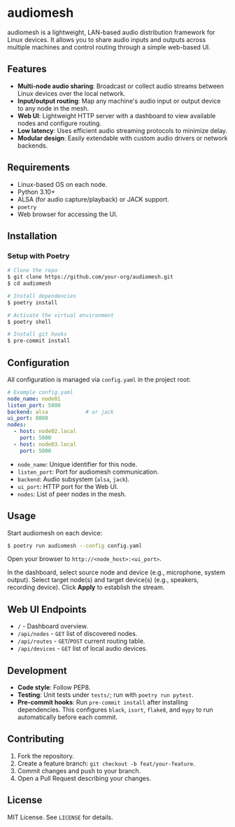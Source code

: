 # audiomesh

audiomesh is a lightweight, LAN-based audio distribution framework for Linux devices. It allows you to share audio inputs and outputs across multiple machines and control routing through a simple web-based UI.

## Features

- **Multi-node audio sharing**: Broadcast or collect audio streams between Linux devices over the local network.
- **Input/output routing**: Map any machine's audio input or output device to any node in the mesh.
- **Web UI**: Lightweight HTTP server with a dashboard to view available nodes and configure routing.
- **Low latency**: Uses efficient audio streaming protocols to minimize delay.
- **Modular design**: Easily extendable with custom audio drivers or network backends.

## Requirements

- Linux-based OS on each node.
- Python 3.10+
- ALSA (for audio capture/playback) or JACK support.
- `poetry`
- Web browser for accessing the UI.

## Installation

### Setup with Poetry

```bash
# Clone the repo
$ git clone https://github.com/your-org/audiomesh.git
$ cd audiomesh

# Install dependencies
$ poetry install

# Activate the virtual environment
$ poetry shell

# Install git hooks
$ pre-commit install
```

## Configuration

All configuration is managed via `config.yaml` in the project root:

```yaml
# Example config.yaml
node_name: node01
listen_port: 5000
backend: alsa            # or jack
ui_port: 8080
nodes:
  - host: node02.local
    port: 5000
  - host: node03.local
    port: 5000
```

- `node_name`: Unique identifier for this node.
- `listen_port`: Port for audiomesh communication.
- `backend`: Audio subsystem (`alsa`, `jack`).
- `ui_port`: HTTP port for the Web UI.
- `nodes`: List of peer nodes in the mesh.

## Usage

Start audiomesh on each device:

```bash
$ poetry run audiomesh --config config.yaml
```

Open your browser to `http://<node_host>:<ui_port>`.

In the dashboard, select source node and device (e.g., microphone, system output).
Select target node(s) and target device(s) (e.g., speakers, recording device).
Click **Apply** to establish the stream.

## Web UI Endpoints

- `/` - Dashboard overview.
- `/api/nodes` - `GET` list of discovered nodes.
- `/api/routes` - `GET`/`POST` current routing table.
- `/api/devices` - `GET` list of local audio devices.

## Development

- **Code style**: Follow PEP8.
- **Testing**: Unit tests under `tests/`; run with `poetry run pytest`.
- **Pre-commit hooks**: Run `pre-commit install` after installing dependencies. This
  configures `black`, `isort`, `flake8`, and `mypy` to run automatically before
  each commit.

## Contributing

1. Fork the repository.
2. Create a feature branch: `git checkout -b feat/your-feature`.
3. Commit changes and push to your branch.
4. Open a Pull Request describing your changes.

## License

MIT License. See `LICENSE` for details.

